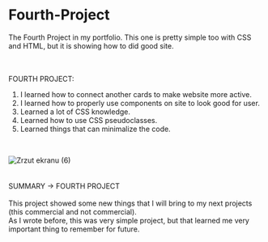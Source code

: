 # Fourth-Project
The Fourth Project in my portfolio. This one is pretty simple too with CSS and HTML, but it is showing how to did good site.<br>
<br><br>

FOURTH PROJECT: <br>
1. I learned how to connect another cards to make website more active.<br>
2. I learned how to properly use components on site to look good for user.<br>
3. Learned a lot of CSS knowledge.<br>
4. Learned how to use CSS pseudoclasses.<br>
5. Learned things that can minimalize the code.<br>
<br>

![Zrzut ekranu (6)](https://user-images.githubusercontent.com/99299154/194665794-09e37ce5-0d0e-434d-893d-6948767b7d47.png)
<br><br><br>
SUMMARY -> FOURTH PROJECT <br>
<br>
This project showed some new things that I will bring to my next projects (this commercial and not commercial).<br>
As I wrote before, this was very simple project, but that learned me very important thing to remember for future.
